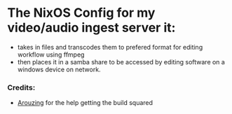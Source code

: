 # The NixOS Config for my video/audio ingest server it:
- takes in files and transcodes them to prefered format for editing workflow using ffmpeg
- then places it in a samba share to be accessed by editing software on a windows device on network.

### Credits:
- [Arouzing](https://github.com/JeremiahSecrist/) for the help getting the build squared
